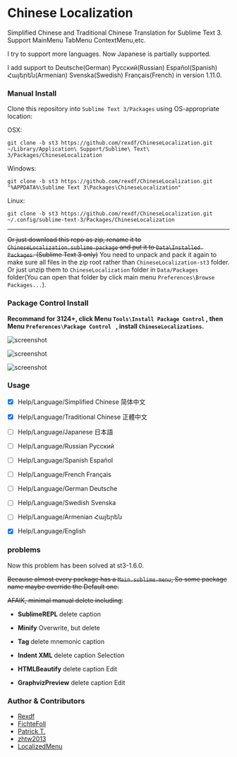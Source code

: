 # Chinese Localization
Simplified Chinese and Traditional Chinese Translation for Sublime Text 3. Support MainMenu TabMenu ContextMenu,etc.

I try to support more languages. Now Japanese is partially supported.

I add support to Deutsche(German) Русский(Russian) Español(Spanish) Հայերեն(Armenian) Svenska(Swedish) Français(French) in version 1.11.0.

### Manual Install

Clone this repository into `Sublime Text 3/Packages` using OS-appropriate location:

OSX:

    git clone -b st3 https://github.com/rexdf/ChineseLocalization.git ~/Library/Application\ Support/Sublime\ Text\ 3/Packages/ChineseLocalization

Windows:

    git clone -b st3 https://github.com/rexdf/ChineseLocalization.git "%APPDATA%\Sublime Text 3\Packages\ChineseLocalization"

Linux:

    git clone -b st3 https://github.com/rexdf/ChineseLocalization.git ~/.config/sublime-text-3/Packages/ChineseLocalization

---

~~Or just download this repo as zip, rename it to `ChineseLocalization.sublime-package` and put it to `Data\Installed Packages`. (Sublime Text 3 only)~~ You need to unpack and pack it again to make sure all files in the zip root rather than `ChineseLocalization-st3` folder. Or just unzip them to `ChineseLocalization` folder in `Data/Packages` folder(You can open that folder by click main menu `Preferences\Browse Packages...`).


### Package Control Install

**Recommand for 3124+, click Menu `Tools\Install Package Control` , then Menu `Preferences\Package Control ` , install `Chinese​Localizations`.**


![screenshot](https://raw.githubusercontent.com/rexdf/ChineseLocalization/readme/screenshot/SublimeChineseTranslation3.gif)


![screenshot](https://raw.githubusercontent.com/rexdf/ChineseLocalization/readme/screenshot/sublime_translation.png)

![screenshot](https://raw.githubusercontent.com/rexdf/ChineseLocalization/readme/screenshot/sublime_trans_linux.png)

### Usage

- [x] Help/Language/Simplified Chinese 简体中文
- [x] Help/Language/Traditional Chinese 正體中文
- [ ] Help/Language/Japanese 日本語
- [ ] Help/Language/Russian Русский
- [ ] Help/Language/Spanish Español
- [ ] Help/Language/French Français
- [ ] Help/Language/German Deutsche
- [ ] Help/Language/Swedish Svenska
- [ ] Help/Language/Armenian Հայերեն
- [x] Help/Language/English


### problems

Now this problem has been solved at st3-1.6.0.

~~Because almost every package has a `Main.sublime-menu`, So some package name maybe override the Default one.~~

~~AFAIK, minimal manual delete including~~:

+ **SublimeREPL** delete caption

+ **Minify** Overwrite, but delete

+ **Tag** delete mnemonic caption

+ **Indent XML** delete caption Selection

+ **HTMLBeautify** delete caption Edit

+ **GraphvizPreview** delete caption Edit

### Author & Contributors
- [Rexdf](https://github.com/rexdf)
- [FichteFoll](https://github.com/FichteFoll)
- [Patrick T.](https://github.com/Patricivs)
- [zhtw2013](https://github.com/zhtw2013)
- [LocalizedMenu](https://github.com/zam1024t/LocalizedMenu)
